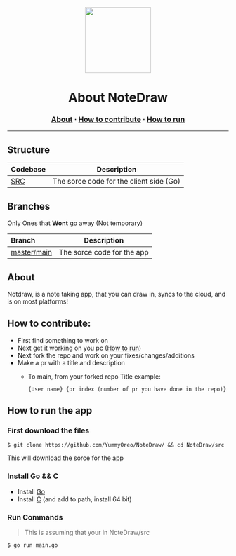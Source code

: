 <div align="center" ><img src="https://github.com/YummyOreo/NoteDraw/blob/main/Best%20logo.png" width="150" height="150"></div>
<h1 align="center">About NoteDraw</h1>
<h3 align="center"><a href="#about">About</a> · <a href="#how-to-contribute">How to contribute</a> · <a href="#how-to-run-the-app">How to run</a>

---

## Structure

| Codebase   | Description                             |
|:---------- |:---------------------------------------:|
| [SRC](src) | The sorce code for the client side (Go) |

## Branches

Only Ones that **Wont** go away (Not temporary)

| Branch                                                | Description                |
|:----------------------------------------------------- |:--------------------------:|
| [master/main](https://github.com/Yummyoreo/NoteDraw/) | The sorce code for the app |

## About

Notdraw, is a note taking app, that you can draw in, syncs to the cloud, and is on most platforms!

## How to contribute:

- First find something to work on
- Next get it working on you pc ([How to run](#how-to-run-the-app))
- Next fork the repo and work on your fixes/changes/additions
- Make a pr with a title and description
  - To main, from your forked repo
    Title example:
    
    ```
    {User name} {pr index (number of pr you have done in the repo)}
    ```

## How to run the app

### First download the files

```console
$ git clone https://github.com/YummyOreo/NoteDraw/ && cd NoteDraw/src
```

This will download the sorce for the app

### Install Go && C

- Install [Go](https://golang.org/)
- Install [C](https://sourceforge.net/projects/mingw-w64/files/Toolchains%20targetting%20Win32/Personal%20Builds/mingw-builds/installer/mingw-w64-install.exe/download) (and add to path, install 64 bit)



### Run Commands

> This is assuming that your in NoteDraw/src

```
$ go run main.go
```
